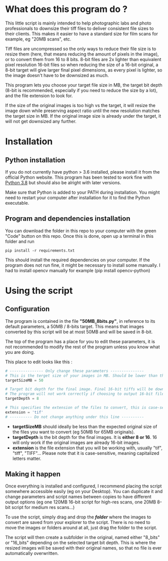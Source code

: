 # What does this program do ?
This little script is mainly intended to help photographic labs and photo professionals to downsize their tiff files to deliver consistent file sizes to their clients. This makes it easier to have a standard size for film scans for example, eg "20MB scans", etc.

Tiff files are uncompressed so the only ways to reduce their file size is to resize them (here, that means reducing the amount of pixels in the image), or to convert them from 16 to 8 bits. 8-bit files are 2x lighter than equivalent pixel resolution 16-bit files so when reducing the size of a 16-bit original, a 8-bit target will give larger final pixel dimensions, as every pixel is lighter, so the image doesn't have to be downsized as much.

This program lets you choose your target file size in MB, the target bit depth (8-bit is recommended, especially if you need to reduce the size by a lot), and the file extension to look for.

If the size of the original images is too high vs the target, it will resize the image down while preserving aspect ratio until the new resolution matches the target size in MB. If the original image size is already under the target, it will not get downsized any further.

# Installation
## Python installation
If you do not currently have python > 3.6 installed, please install it from the official Python website. This program has been tested to work fine with [Python 3.8](https://www.python.org/downloads/release/python-3810/) but should also be alright with later versions. 

Make sure that Python is added to your PATH during installation. You might need to restart your computer after installation for it to find the Python executable.

## Program and dependencies installation
You can download the folder in this repo to your computer with the green "Code" button on this repo. Once this is done, open up a terminal in this folder and run

```
pip install -r requirements.txt
```

This should install the required dependencies on your computer. If the program does not run fine, it might be necessary to install some manually. I had to install opencv manually for example (pip install opencv-python)

# Using the script
## Configuration
The program is contained in the file **"50MB_8bits.py"**, in reference to its default parameters, a 50MB / 8-bits target. This means that images converted by this script will be at most 50MB and will be saved in 8-bit.

The top of the program has a place for you to edit these parameters, it is not recommended to modify the rest of the program unless you know what you are doing.

This place to edit looks like this : 

``` python
# --------------- Only change these parameters ---------------
# This is the terget size of your images in MB. Should be lower than the original size, but will get ignored if not
targetSizeMB = 50 

# Target bit depth for the final image. Final 16-bit tiffs will be downsized a lot compared to 8-bit if the target file size in low (16-bit tiffs are twice as heavy as 8-bit tiffs of the same size)
# The program will not work correctly if choosing to output 16-bit files from 8-bit originals
targetDepth = 8

# This specifies the extension of the files to convert, this is case-sensitive
extension = 'tif'
# ---------- Do not change anything under this line ----------
```

- **targetSizeMB** should ideally be less than the expected original size of the files you want to convert (eg 50MB for 65MB originals).
- **targetDepth** is the bit depth for the final images. It is **either 8 or 16**. 16 will only work if the original images are already 16-bit images.
- **extension** is the file extension that you will be working with, usually "tif", "tiff", "TIFF"... Please note that it is case-sensitive, meaning capitalized letters matter.

## Making it happen
Once everything is installed and configured, I recommend placing the script somewhere accessible easily (eg on your Desktop). You can duplicate it and change parameters and script names between copies to have different output options (eg one 120MB 16-bit script for high-res scans, one 20MB 8-bit script for medium res scans...)

To use the script, simply drag and drop the ***folder*** where the images to convert are saved from your explorer to the script. There is no need to move the images or folders around at all, just drag the folder to the script.

The script will then create a subfolder in the original, named either "8_bits" or "16_bits" depending on the selected target bit depth. This is where the resized images will be saved with their original names, so that no file is ever automatically overwritten.

